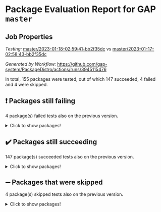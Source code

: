 # Package Evaluation Report for GAP `master`

## Job Properties

*Testing:* [master/2023-01-18-02:59:41-bb2f35dc](https://github.com/gap-system/PackageDistro/blob/data/reports/master/2023-01-18-02:59:41-bb2f35dc) vs [master/2023-01-17-02:58:43-bb2f35dc](https://github.com/gap-system/PackageDistro/blob/data/reports/master/2023-01-17-02:58:43-bb2f35dc)

*Generated by Workflow:* https://github.com/gap-system/PackageDistro/actions/runs/3945115476

In total, 155 packages were tested, out of which 147 succeeded, 4 failed and 4 were skipped.

## :exclamation: Packages still failing

4 package(s) failed tests also on the previous version.
<details><summary>Click to show packages!</summary>

- groupoids 1.71 [(failure)](https://github.com/gap-system/PackageDistro/actions/runs/3945115476/jobs/6751865152)
- guava 3.18 [(failure)](https://github.com/gap-system/PackageDistro/actions/runs/3945115476/jobs/6751865413)
- semigroups 5.2.0 [(failure)](https://github.com/gap-system/PackageDistro/actions/runs/3945115476/jobs/6751872892)
- xmod 2.88 [(failure)](https://github.com/gap-system/PackageDistro/actions/runs/3945115476/jobs/6751875899)
</details>

## :heavy_check_mark: Packages still succeeding

147 package(s) succeeded tests also on the previous version.
<details><summary>Click to show packages!</summary>

- 4ti2interface 2022.09-01 [(success)](https://github.com/gap-system/PackageDistro/actions/runs/3945115476/jobs/6751859309)
- ace 5.6.2 [(success)](https://github.com/gap-system/PackageDistro/actions/runs/3945115476/jobs/6751859406)
- aclib 1.3.2 [(success)](https://github.com/gap-system/PackageDistro/actions/runs/3945115476/jobs/6751859501)
- agt 0.3.1 [(success)](https://github.com/gap-system/PackageDistro/actions/runs/3945115476/jobs/6751859608)
- alnuth 3.2.1 [(success)](https://github.com/gap-system/PackageDistro/actions/runs/3945115476/jobs/6751859735)
- anupq 3.3.0 [(success)](https://github.com/gap-system/PackageDistro/actions/runs/3945115476/jobs/6751859828)
- atlasrep 2.1.6 [(success)](https://github.com/gap-system/PackageDistro/actions/runs/3945115476/jobs/6751859926)
- autodoc 2022.10.20 [(success)](https://github.com/gap-system/PackageDistro/actions/runs/3945115476/jobs/6751860080)
- automata 1.15 [(success)](https://github.com/gap-system/PackageDistro/actions/runs/3945115476/jobs/6751860243)
- automgrp 1.3.2 [(success)](https://github.com/gap-system/PackageDistro/actions/runs/3945115476/jobs/6751860378)
- autpgrp 1.11 [(success)](https://github.com/gap-system/PackageDistro/actions/runs/3945115476/jobs/6751860465)
- cap 2023.01-04 [(success)](https://github.com/gap-system/PackageDistro/actions/runs/3945115476/jobs/6751860615)
- caratinterface 2.3.4 [(success)](https://github.com/gap-system/PackageDistro/actions/runs/3945115476/jobs/6751860760)
- cddinterface 2022.11.01 [(success)](https://github.com/gap-system/PackageDistro/actions/runs/3945115476/jobs/6751860937)
- circle 1.6.5 [(success)](https://github.com/gap-system/PackageDistro/actions/runs/3945115476/jobs/6751861052)
- classicpres 1.22 [(success)](https://github.com/gap-system/PackageDistro/actions/runs/3945115476/jobs/6751861150)
- cohomolo 1.6.11 [(success)](https://github.com/gap-system/PackageDistro/actions/runs/3945115476/jobs/6751861259)
- congruence 1.2.4 [(success)](https://github.com/gap-system/PackageDistro/actions/runs/3945115476/jobs/6751861365)
- corelg 1.56 [(success)](https://github.com/gap-system/PackageDistro/actions/runs/3945115476/jobs/6751861469)
- crime 1.6 [(success)](https://github.com/gap-system/PackageDistro/actions/runs/3945115476/jobs/6751861547)
- crisp 1.4.6 [(success)](https://github.com/gap-system/PackageDistro/actions/runs/3945115476/jobs/6751861640)
- crypting 0.10.4 [(success)](https://github.com/gap-system/PackageDistro/actions/runs/3945115476/jobs/6751861712)
- cryst 4.1.25 [(success)](https://github.com/gap-system/PackageDistro/actions/runs/3945115476/jobs/6751861810)
- crystcat 1.1.10 [(success)](https://github.com/gap-system/PackageDistro/actions/runs/3945115476/jobs/6751861896)
- ctbllib 1.3.4 [(success)](https://github.com/gap-system/PackageDistro/actions/runs/3945115476/jobs/6751862002)
- cubefree 1.19 [(success)](https://github.com/gap-system/PackageDistro/actions/runs/3945115476/jobs/6751862090)
- curlinterface 2.3.1 [(success)](https://github.com/gap-system/PackageDistro/actions/runs/3945115476/jobs/6751862182)
- cvec 2.7.6 [(success)](https://github.com/gap-system/PackageDistro/actions/runs/3945115476/jobs/6751862303)
- datastructures 0.3.0 [(success)](https://github.com/gap-system/PackageDistro/actions/runs/3945115476/jobs/6751862418)
- deepthought 1.0.6 [(success)](https://github.com/gap-system/PackageDistro/actions/runs/3945115476/jobs/6751862499)
- design 1.7 [(success)](https://github.com/gap-system/PackageDistro/actions/runs/3945115476/jobs/6751862583)
- difsets 2.3.1 [(success)](https://github.com/gap-system/PackageDistro/actions/runs/3945115476/jobs/6751862656)
- digraphs 1.6.1 [(success)](https://github.com/gap-system/PackageDistro/actions/runs/3945115476/jobs/6751862756)
- edim 1.3.6 [(success)](https://github.com/gap-system/PackageDistro/actions/runs/3945115476/jobs/6751862855)
- example 4.3.3 [(success)](https://github.com/gap-system/PackageDistro/actions/runs/3945115476/jobs/6751862934)
- examplesforhomalg 2022.11-01 [(success)](https://github.com/gap-system/PackageDistro/actions/runs/3945115476/jobs/6751863062)
- factint 1.6.3 [(success)](https://github.com/gap-system/PackageDistro/actions/runs/3945115476/jobs/6751863143)
- ferret 1.0.9 [(success)](https://github.com/gap-system/PackageDistro/actions/runs/3945115476/jobs/6751863232)
- fga 1.4.0 [(success)](https://github.com/gap-system/PackageDistro/actions/runs/3945115476/jobs/6751863309)
- fining 1.5.4 [(success)](https://github.com/gap-system/PackageDistro/actions/runs/3945115476/jobs/6751863452)
- float 1.0.3 [(success)](https://github.com/gap-system/PackageDistro/actions/runs/3945115476/jobs/6751863547)
- format 1.4.3 [(success)](https://github.com/gap-system/PackageDistro/actions/runs/3945115476/jobs/6751863634)
- forms 1.2.9 [(success)](https://github.com/gap-system/PackageDistro/actions/runs/3945115476/jobs/6751863733)
- fplsa 1.2.6 [(success)](https://github.com/gap-system/PackageDistro/actions/runs/3945115476/jobs/6751863845)
- fr 2.4.12 [(success)](https://github.com/gap-system/PackageDistro/actions/runs/3945115476/jobs/6751863972)
- francy 1.2.5 [(success)](https://github.com/gap-system/PackageDistro/actions/runs/3945115476/jobs/6751864083)
- fwtree 1.3 [(success)](https://github.com/gap-system/PackageDistro/actions/runs/3945115476/jobs/6751864209)
- gapdoc 1.6.6 [(success)](https://github.com/gap-system/PackageDistro/actions/runs/3945115476/jobs/6751864328)
- gauss 2023.01-01 [(success)](https://github.com/gap-system/PackageDistro/actions/runs/3945115476/jobs/6751864439)
- gaussforhomalg 2022.08-03 [(success)](https://github.com/gap-system/PackageDistro/actions/runs/3945115476/jobs/6751864547)
- gbnp 1.0.5 [(success)](https://github.com/gap-system/PackageDistro/actions/runs/3945115476/jobs/6751864662)
- generalizedmorphismsforcap 2022.12-01 [(success)](https://github.com/gap-system/PackageDistro/actions/runs/3945115476/jobs/6751864760)
- genss 1.6.8 [(success)](https://github.com/gap-system/PackageDistro/actions/runs/3945115476/jobs/6751864858)
- gradedmodules 2022.09-02 [(success)](https://github.com/gap-system/PackageDistro/actions/runs/3945115476/jobs/6751864940)
- gradedringforhomalg 2022.11-01 [(success)](https://github.com/gap-system/PackageDistro/actions/runs/3945115476/jobs/6751865012)
- grape 4.9.0 [(success)](https://github.com/gap-system/PackageDistro/actions/runs/3945115476/jobs/6751865075)
- grpconst 2.6.3 [(success)](https://github.com/gap-system/PackageDistro/actions/runs/3945115476/jobs/6751865222)
- guarana 0.96.3 [(success)](https://github.com/gap-system/PackageDistro/actions/runs/3945115476/jobs/6751865328)
- hap 1.49 [(success)](https://github.com/gap-system/PackageDistro/actions/runs/3945115476/jobs/6751865488)
- hapcryst 0.1.15 [(success)](https://github.com/gap-system/PackageDistro/actions/runs/3945115476/jobs/6751865579)
- hecke 1.5.3 [(success)](https://github.com/gap-system/PackageDistro/actions/runs/3945115476/jobs/6751865673)
- help 3.5 [(success)](https://github.com/gap-system/PackageDistro/actions/runs/3945115476/jobs/6751865757)
- homalg 2022.12-02 [(success)](https://github.com/gap-system/PackageDistro/actions/runs/3945115476/jobs/6751865836)
- homalgtocas 2022.11-02 [(success)](https://github.com/gap-system/PackageDistro/actions/runs/3945115476/jobs/6751865948)
- idrel 2.44 [(success)](https://github.com/gap-system/PackageDistro/actions/runs/3945115476/jobs/6751866041)
- images 1.3.1 [(success)](https://github.com/gap-system/PackageDistro/actions/runs/3945115476/jobs/6751866340)
- intpic 0.3.0 [(success)](https://github.com/gap-system/PackageDistro/actions/runs/3945115476/jobs/6751866485)
- io 4.8.0 [(success)](https://github.com/gap-system/PackageDistro/actions/runs/3945115476/jobs/6751866559)
- io_forhomalg 2022.11-01 [(success)](https://github.com/gap-system/PackageDistro/actions/runs/3945115476/jobs/6751866672)
- irredsol 1.4.4 [(success)](https://github.com/gap-system/PackageDistro/actions/runs/3945115476/jobs/6751866779)
- json 2.1.1 [(success)](https://github.com/gap-system/PackageDistro/actions/runs/3945115476/jobs/6751866900)
- jupyterkernel 1.4.1 [(success)](https://github.com/gap-system/PackageDistro/actions/runs/3945115476/jobs/6751866996)
- jupyterviz 1.5.6 [(success)](https://github.com/gap-system/PackageDistro/actions/runs/3945115476/jobs/6751867106)
- kan 1.34 [(success)](https://github.com/gap-system/PackageDistro/actions/runs/3945115476/jobs/6751867228)
- kbmag 1.5.11 [(success)](https://github.com/gap-system/PackageDistro/actions/runs/3945115476/jobs/6751867365)
- laguna 3.9.5 [(success)](https://github.com/gap-system/PackageDistro/actions/runs/3945115476/jobs/6751867486)
- liealgdb 2.2.1 [(success)](https://github.com/gap-system/PackageDistro/actions/runs/3945115476/jobs/6751867609)
- liepring 2.8 [(success)](https://github.com/gap-system/PackageDistro/actions/runs/3945115476/jobs/6751867728)
- liering 2.4.2 [(success)](https://github.com/gap-system/PackageDistro/actions/runs/3945115476/jobs/6751867843)
- linearalgebraforcap 2023.01-02 [(success)](https://github.com/gap-system/PackageDistro/actions/runs/3945115476/jobs/6751867987)
- localizeringforhomalg 2022.11-01 [(success)](https://github.com/gap-system/PackageDistro/actions/runs/3945115476/jobs/6751868396)
- loops 3.4.3 [(success)](https://github.com/gap-system/PackageDistro/actions/runs/3945115476/jobs/6751868521)
- lpres 1.0.3 [(success)](https://github.com/gap-system/PackageDistro/actions/runs/3945115476/jobs/6751868645)
- majoranaalgebras 1.5.1 [(success)](https://github.com/gap-system/PackageDistro/actions/runs/3945115476/jobs/6751868781)
- mapclass 1.4.6 [(success)](https://github.com/gap-system/PackageDistro/actions/runs/3945115476/jobs/6751868907)
- matgrp 0.70 [(success)](https://github.com/gap-system/PackageDistro/actions/runs/3945115476/jobs/6751869004)
- matricesforhomalg 2023.01-01 [(success)](https://github.com/gap-system/PackageDistro/actions/runs/3945115476/jobs/6751869114)
- modisom 2.5.3 [(success)](https://github.com/gap-system/PackageDistro/actions/runs/3945115476/jobs/6751869215)
- modulepresentationsforcap 2022.12-01 [(success)](https://github.com/gap-system/PackageDistro/actions/runs/3945115476/jobs/6751869345)
- modules 2022.11-01 [(success)](https://github.com/gap-system/PackageDistro/actions/runs/3945115476/jobs/6751869438)
- monoidalcategories 2022.12-01 [(success)](https://github.com/gap-system/PackageDistro/actions/runs/3945115476/jobs/6751869511)
- nconvex 2022.09-01 [(success)](https://github.com/gap-system/PackageDistro/actions/runs/3945115476/jobs/6751869582)
- nilmat 1.4.2 [(success)](https://github.com/gap-system/PackageDistro/actions/runs/3945115476/jobs/6751869672)
- nock 1.5 [(success)](https://github.com/gap-system/PackageDistro/actions/runs/3945115476/jobs/6751869746)
- normalizinterface 1.3.5 [(success)](https://github.com/gap-system/PackageDistro/actions/runs/3945115476/jobs/6751870157)
- nq 2.5.9 [(success)](https://github.com/gap-system/PackageDistro/actions/runs/3945115476/jobs/6751870251)
- numericalsgps 1.3.1 [(success)](https://github.com/gap-system/PackageDistro/actions/runs/3945115476/jobs/6751870350)
- openmath 11.5.2 [(success)](https://github.com/gap-system/PackageDistro/actions/runs/3945115476/jobs/6751870443)
- orb 4.9.0 [(success)](https://github.com/gap-system/PackageDistro/actions/runs/3945115476/jobs/6751870533)
- packagemanager 1.3.2 [(success)](https://github.com/gap-system/PackageDistro/actions/runs/3945115476/jobs/6751870626)
- patternclass 2.4.3 [(success)](https://github.com/gap-system/PackageDistro/actions/runs/3945115476/jobs/6751870755)
- permut 2.0.4 [(success)](https://github.com/gap-system/PackageDistro/actions/runs/3945115476/jobs/6751870875)
- polenta 1.3.10 [(success)](https://github.com/gap-system/PackageDistro/actions/runs/3945115476/jobs/6751870990)
- polymaking 0.8.6 [(success)](https://github.com/gap-system/PackageDistro/actions/runs/3945115476/jobs/6751871175)
- primgrp 3.4.3 [(success)](https://github.com/gap-system/PackageDistro/actions/runs/3945115476/jobs/6751871284)
- profiling 2.5.2 [(success)](https://github.com/gap-system/PackageDistro/actions/runs/3945115476/jobs/6751871392)
- qpa 1.34 [(success)](https://github.com/gap-system/PackageDistro/actions/runs/3945115476/jobs/6751871523)
- quagroup 1.8.3 [(success)](https://github.com/gap-system/PackageDistro/actions/runs/3945115476/jobs/6751871650)
- radiroot 2.9 [(success)](https://github.com/gap-system/PackageDistro/actions/runs/3945115476/jobs/6751871751)
- rcwa 4.7.1 [(success)](https://github.com/gap-system/PackageDistro/actions/runs/3945115476/jobs/6751871874)
- rds 1.8 [(success)](https://github.com/gap-system/PackageDistro/actions/runs/3945115476/jobs/6751871962)
- recog 1.4.2 [(success)](https://github.com/gap-system/PackageDistro/actions/runs/3945115476/jobs/6751872100)
- repndecomp 1.3.0 [(success)](https://github.com/gap-system/PackageDistro/actions/runs/3945115476/jobs/6751872225)
- repsn 3.1.0 [(success)](https://github.com/gap-system/PackageDistro/actions/runs/3945115476/jobs/6751872321)
- resclasses 4.7.3 [(success)](https://github.com/gap-system/PackageDistro/actions/runs/3945115476/jobs/6751872437)
- ringsforhomalg 2022.11-01 [(success)](https://github.com/gap-system/PackageDistro/actions/runs/3945115476/jobs/6751872540)
- sco 2022.09-01 [(success)](https://github.com/gap-system/PackageDistro/actions/runs/3945115476/jobs/6751872672)
- scscp 2.4.0 [(success)](https://github.com/gap-system/PackageDistro/actions/runs/3945115476/jobs/6751872797)
- sglppow 2.3 [(success)](https://github.com/gap-system/PackageDistro/actions/runs/3945115476/jobs/6751872989)
- sgpviz 0.999.5 [(success)](https://github.com/gap-system/PackageDistro/actions/runs/3945115476/jobs/6751873095)
- simpcomp 2.1.14 [(success)](https://github.com/gap-system/PackageDistro/actions/runs/3945115476/jobs/6751873187)
- singular 2022.09.23 [(success)](https://github.com/gap-system/PackageDistro/actions/runs/3945115476/jobs/6751873286)
- sl2reps 1.1 [(success)](https://github.com/gap-system/PackageDistro/actions/runs/3945115476/jobs/6751873419)
- sla 1.5.3 [(success)](https://github.com/gap-system/PackageDistro/actions/runs/3945115476/jobs/6751873505)
- smallgrp 1.5.1 [(success)](https://github.com/gap-system/PackageDistro/actions/runs/3945115476/jobs/6751873588)
- smallsemi 0.6.13 [(success)](https://github.com/gap-system/PackageDistro/actions/runs/3945115476/jobs/6751873679)
- sonata 2.9.6 [(success)](https://github.com/gap-system/PackageDistro/actions/runs/3945115476/jobs/6751873794)
- sophus 1.27 [(success)](https://github.com/gap-system/PackageDistro/actions/runs/3945115476/jobs/6751873901)
- spinsym 1.5.2 [(success)](https://github.com/gap-system/PackageDistro/actions/runs/3945115476/jobs/6751873987)
- standardff 0.9.4 [(success)](https://github.com/gap-system/PackageDistro/actions/runs/3945115476/jobs/6751874075)
- symbcompcc 1.3.2 [(success)](https://github.com/gap-system/PackageDistro/actions/runs/3945115476/jobs/6751874151)
- thelma 1.3 [(success)](https://github.com/gap-system/PackageDistro/actions/runs/3945115476/jobs/6751874258)
- tomlib 1.2.9 [(success)](https://github.com/gap-system/PackageDistro/actions/runs/3945115476/jobs/6751874388)
- toolsforhomalg 2022.12-01 [(success)](https://github.com/gap-system/PackageDistro/actions/runs/3945115476/jobs/6751874532)
- toric 1.9.5 [(success)](https://github.com/gap-system/PackageDistro/actions/runs/3945115476/jobs/6751874681)
- toricvarieties 2022.07.13 [(success)](https://github.com/gap-system/PackageDistro/actions/runs/3945115476/jobs/6751874775)
- transgrp 3.6.3 [(success)](https://github.com/gap-system/PackageDistro/actions/runs/3945115476/jobs/6751874940)
- ugaly 4.0.3 [(success)](https://github.com/gap-system/PackageDistro/actions/runs/3945115476/jobs/6751875072)
- unipot 1.5 [(success)](https://github.com/gap-system/PackageDistro/actions/runs/3945115476/jobs/6751875202)
- unitlib 4.1.0 [(success)](https://github.com/gap-system/PackageDistro/actions/runs/3945115476/jobs/6751875320)
- utils 0.81 [(success)](https://github.com/gap-system/PackageDistro/actions/runs/3945115476/jobs/6751875437)
- uuid 0.7 [(success)](https://github.com/gap-system/PackageDistro/actions/runs/3945115476/jobs/6751875545)
- walrus 0.9991 [(success)](https://github.com/gap-system/PackageDistro/actions/runs/3945115476/jobs/6751875665)
- wedderga 4.10.2 [(success)](https://github.com/gap-system/PackageDistro/actions/runs/3945115476/jobs/6751875794)
- xmodalg 1.23 [(success)](https://github.com/gap-system/PackageDistro/actions/runs/3945115476/jobs/6751876029)
- yangbaxter 0.10.2 [(success)](https://github.com/gap-system/PackageDistro/actions/runs/3945115476/jobs/6751876123)
- zeromqinterface 0.14 [(success)](https://github.com/gap-system/PackageDistro/actions/runs/3945115476/jobs/6751876216)
</details>

## :heavy_minus_sign: Packages that were skipped

4 package(s) skipped tests also on the previous version.
<details><summary>Click to show packages!</summary>

- browse 1.8.19 [(skipped)](https://github.com/gap-system/PackageDistro/actions/runs/3945115476/jobs/6751703975)
- itc 1.5.1 [(skipped)](https://github.com/gap-system/PackageDistro/actions/runs/3945115476/jobs/6751703975)
- polycyclic 2.16 [(skipped)](https://github.com/gap-system/PackageDistro/actions/runs/3945115476/jobs/6751703975)
- xgap 4.31 [(skipped)](https://github.com/gap-system/PackageDistro/actions/runs/3945115476/jobs/6751703975)
</details>

